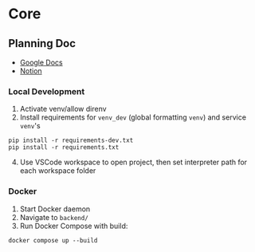 # Core

## Planning Doc
- [Google Docs](https://docs.google.com/document/d/1nWxq26N9xc58UbZNNJ4-m58uU7EoFh0y7El0LYVcf4U/edit?usp=sharing)
- [Notion](https://www.notion.so/Main-Microservice-Project-fb97d85962ef45c2bce9fa9714499ec2?pvs=4)

### Local Development

1. Activate venv/allow direnv
2. Install requirements for `venv_dev` (global formatting `venv`) and service `venv`'s
```
pip install -r requirements-dev.txt
pip install -r requirements.txt
```
4. Use VSCode workspace to open project, then set interpreter path for each workspace folder


### Docker
1. Start Docker daemon
2. Navigate to `backend/`
3. Run Docker Compose with build:
```
docker compose up --build
```
